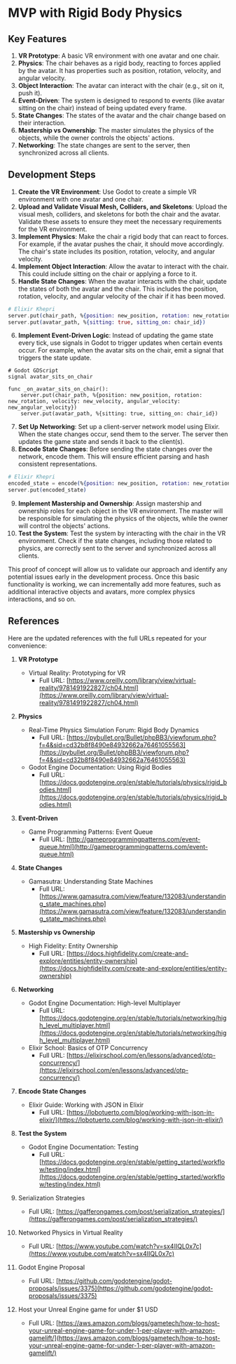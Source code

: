 # MVP with Rigid Body Physics

## Key Features

1. **VR Prototype**: A basic VR environment with one avatar and one chair.
2. **Physics**: The chair behaves as a rigid body, reacting to forces applied by the avatar. It has properties such as position, rotation, velocity, and angular velocity.
3. **Object Interaction**: The avatar can interact with the chair (e.g., sit on it, push it).
4. **Event-Driven**: The system is designed to respond to events (like avatar sitting on the chair) instead of being updated every frame.
5. **State Changes**: The states of the avatar and the chair change based on their interaction.
6. **Mastership vs Ownership**: The master simulates the physics of the objects, while the owner controls the objects' actions.
7. **Networking**: The state changes are sent to the server, then synchronized across all clients.

## Development Steps

1. **Create the VR Environment**: Use Godot to create a simple VR environment with one avatar and one chair.
2. **Upload and Validate Visual Mesh, Colliders, and Skeletons**: Upload the visual mesh, colliders, and skeletons for both the chair and the avatar. Validate these assets to ensure they meet the necessary requirements for the VR environment.
3. **Implement Physics**: Make the chair a rigid body that can react to forces. For example, if the avatar pushes the chair, it should move accordingly. The chair's state includes its position, rotation, velocity, and angular velocity.
4. **Implement Object Interaction**: Allow the avatar to interact with the chair. This could include sitting on the chair or applying a force to it.
5. **Handle State Changes**: When the avatar interacts with the chair, update the states of both the avatar and the chair. This includes the position, rotation, velocity, and angular velocity of the chair if it has been moved.

```elixir
# Elixir Khepri
server.put(chair_path, %{position: new_position, rotation: new_rotation, velocity: new_velocity, angular_velocity: new_angular_velocity})
server.put(avatar_path, %{sitting: true, sitting_on: chair_id})
```

6. **Implement Event-Driven Logic**: Instead of updating the game state every tick, use signals in Godot to trigger updates when certain events occur. For example, when the avatar sits on the chair, emit a signal that triggers the state update.

```gdscript
# Godot GDScript
signal avatar_sits_on_chair

func _on_avatar_sits_on_chair():
    server.put(chair_path, %{position: new_position, rotation: new_rotation, velocity: new_velocity, angular_velocity: new_angular_velocity})
    server.put(avatar_path, %{sitting: true, sitting_on: chair_id})
```

7. **Set Up Networking**: Set up a client-server network model using Elixir. When the state changes occur, send them to the server. The server then updates the game state and sends it back to the client(s).
8. **Encode State Changes**: Before sending the state changes over the network, encode them. This will ensure efficient parsing and hash consistent representations.

```elixir
# Elixir Khepri
encoded_state = encode(%{position: new_position, rotation: new_rotation, velocity: new_velocity, angular_velocity: new_angular_velocity, sitting: true, sitting_on: chair_id})
server.put(encoded_state)
```

9. **Implement Mastership and Ownership**: Assign mastership and ownership roles for each object in the VR environment. The master will be responsible for simulating the physics of the objects, while the owner will control the objects' actions.
10. **Test the System**: Test the system by interacting with the chair in the VR environment. Check if the state changes, including those related to physics, are correctly sent to the server and synchronized across all clients.

This proof of concept will allow us to validate our approach and identify any potential issues early in the development process. Once this basic functionality is working, we can incrementally add more features, such as additional interactive objects and avatars, more complex physics interactions, and so on.

## References

Here are the updated references with the full URLs repeated for your convenience:

1. **VR Prototype**

   - Virtual Reality: Prototyping for VR
     - Full URL: [https://www.oreilly.com/library/view/virtual-reality/9781491922827/ch04.html](https://www.oreilly.com/library/view/virtual-reality/9781491922827/ch04.html)

2. **Physics**

   - Real-Time Physics Simulation Forum: Rigid Body Dynamics
     - Full URL: [https://pybullet.org/Bullet/phpBB3/viewforum.php?f=4&sid=cd32b8f8490e84932662a76461055563](https://pybullet.org/Bullet/phpBB3/viewforum.php?f=4&sid=cd32b8f8490e84932662a76461055563)
   - Godot Engine Documentation: Using Rigid Bodies
     - Full URL: [https://docs.godotengine.org/en/stable/tutorials/physics/rigid_bodies.html](https://docs.godotengine.org/en/stable/tutorials/physics/rigid_bodies.html)

3. **Event-Driven**

   - Game Programming Patterns: Event Queue
     - Full URL: [http://gameprogrammingpatterns.com/event-queue.html](http://gameprogrammingpatterns.com/event-queue.html)

4. **State Changes**

   - Gamasutra: Understanding State Machines
     - Full URL: [https://www.gamasutra.com/view/feature/132083/understanding_state_machines.php](https://www.gamasutra.com/view/feature/132083/understanding_state_machines.php)

5. **Mastership vs Ownership**

   - High Fidelity: Entity Ownership
     - Full URL: [https://docs.highfidelity.com/create-and-explore/entities/entity-ownership](https://docs.highfidelity.com/create-and-explore/entities/entity-ownership)

6. **Networking**

   - Godot Engine Documentation: High-level Multiplayer
     - Full URL: [https://docs.godotengine.org/en/stable/tutorials/networking/high_level_multiplayer.html](https://docs.godotengine.org/en/stable/tutorials/networking/high_level_multiplayer.html)
   - Elixir School: Basics of OTP Concurrency
     - Full URL: [https://elixirschool.com/en/lessons/advanced/otp-concurrency/](https://elixirschool.com/en/lessons/advanced/otp-concurrency/)

7. **Encode State Changes**

   - Elixir Guide: Working with JSON in Elixir
     - Full URL: [https://lobotuerto.com/blog/working-with-json-in-elixir/](https://lobotuerto.com/blog/working-with-json-in-elixir/)

8. **Test the System**

   - Godot Engine Documentation: Testing
     - Full URL: [https://docs.godotengine.org/en/stable/getting_started/workflow/testing/index.html](https://docs.godotengine.org/en/stable/getting_started/workflow/testing/index.html)

9. Serialization Strategies

   - Full URL: [https://gafferongames.com/post/serialization_strategies/](https://gafferongames.com/post/serialization_strategies/)

10. Networked Physics in Virtual Reality

    - Full URL: [https://www.youtube.com/watch?v=sx4IIQL0x7c](https://www.youtube.com/watch?v=sx4IIQL0x7c)

11. Godot Engine Proposal

    - Full URL: [https://github.com/godotengine/godot-proposals/issues/3375](https://github.com/godotengine/godot-proposals/issues/3375)

12. Host your Unreal Engine game for under $1 USD

    - Full URL: [https://aws.amazon.com/blogs/gametech/how-to-host-your-unreal-engine-game-for-under-1-per-player-with-amazon-gamelift/](https://aws.amazon.com/blogs/gametech/how-to-host-your-unreal-engine-game-for-under-1-per-player-with-amazon-gamelift/)
